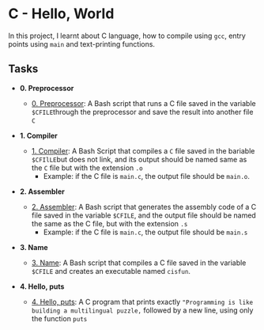 # **C - Hello, World**
In this project, I learnt about C language, how to compile using `gcc`,
entry points using `main` and text-printing functions.
## Tasks 
- **0. Preprocessor**

  - [0. Preprocessor](./0-processor): A Bash script that runs a C file saved in the variable `$CFILE`through the preprocessor and save the result into another file `C`

- **1. Compiler**
  - [1. Compiler](./1-compiler): A Bash Script that compiles a `C` file saved in the bariable `$CFIlLE`but does not link, and its output should be named same as the `C` file but with the extension `.o`
     * Example: if the C file is `main.c`, the output file should be `main.o`.
    
- **2. Assembler**
  - [2. Assembler](./2-assembler): A Bash script that generates the assembly code of a C file saved in the variable `$CFILE`, and the output file should be named the same as the C file, but with the extension `.s`
    * Example: if the C file is `main.c`, the output file should be `main.s`

- **3. Name**
  - [3. Name](./3-name): A Bash script that compiles a C file saved in the variable `$CFILE` and creates an executable named `cisfun`.

- **4. Hello, puts**
  - [4. Hello, puts](./4-puts): A C program that prints exactly `"Programming is like building a multilingual puzzle,` followed by a new line, using only the function `puts`



